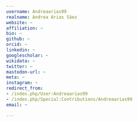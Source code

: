 ```yaml
---
username: Andreaarias99
realname: Andrea Arias Sáez
website: ~
affiliation: ~
bio: ~
github: ~
orcid: ~
linkedin: ~
googlescholar: ~
wikidata: ~
twitter: ~
mastodon-url: ~
meta: ~
instagram: ~
redirect_from:
- /index.php/User:Andreaarias99
- /index.php/Special:Contributions/Andreaarias99
email: ~

---
```

